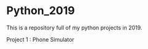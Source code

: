 # Python_2019

This is a repository full of my python projects in 2019.

Project 1 : Phone Simulator
